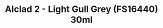 ---
layout: product
title: "Alclad 2 - Light Gull Grey (FS16440) 30ml"
price: "TBA" 
desc: "Metalizer boja"
img_path: "/assets/img/ALCE632.webp"
brand: "N/A"
available: false
special_offer: false
new: false
soon: false
cat: "040000"
subcat: "040300"
subsubcat: "0N/A"
sifra: "ALCE632"
popular: false
---